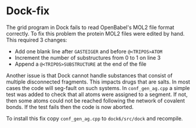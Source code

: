 # Dock-fix

The grid program in Dock fails to read OpenBabel's MOL2 file format
correctly. To fix this problem the protein MOL2 files were edited
by hand. This required 3 changes:

- Add one blank line after `GASTEIGER` and before `@<TRIPOS>ATOM`
- Increment the number of substructures from 0 to 1 on line 3
- Append a `@<TRIPOS>SUBSTRUCTURE` at the end of the file

Another issue is that Dock cannot handle substances that consist of
multiple disconnected fragments. This impacts drugs that are salts.
In most cases the code will seg-fault on such systems. In
`conf_gen_ag.cpp` a simple test was added to check that all
atoms were assigned to a segment. If not, then some atoms
could not be reached following the network of covalent bonds.
If the test fails then the code is now aborted. 

To install this fix copy `conf_gen_ag.cpp` to `dock6/src/dock`
and recompile.
